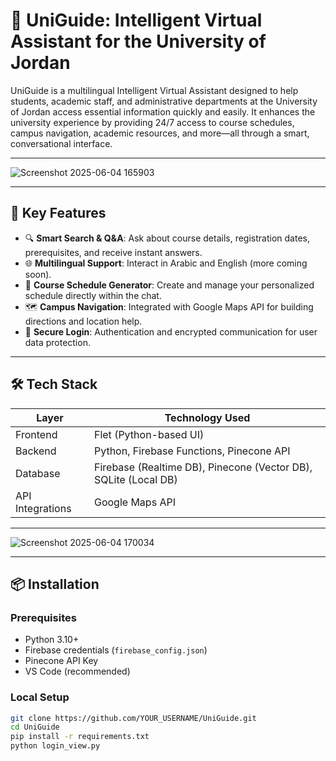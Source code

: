 # 🧠 UniGuide: Intelligent Virtual Assistant for the University of Jordan

UniGuide is a multilingual Intelligent Virtual Assistant designed to help students, academic staff, and administrative departments at the University of Jordan access essential information quickly and easily. It enhances the university experience by providing 24/7 access to course schedules, campus navigation, academic resources, and more—all through a smart, conversational interface.

---

![Screenshot 2025-06-04 165903](https://github.com/user-attachments/assets/37a7de0e-28b2-4be5-8fb0-24826ee379cb)

---


## 🚀 Key Features

- 🔍 **Smart Search & Q&A**: Ask about course details, registration dates, prerequisites, and receive instant answers.
- 🌐 **Multilingual Support**: Interact in Arabic and English (more coming soon).
- 📅 **Course Schedule Generator**: Create and manage your personalized schedule directly within the chat.
- 🗺️ **Campus Navigation**: Integrated with Google Maps API for building directions and location help.
- 🔐 **Secure Login**: Authentication and encrypted communication for user data protection.

---

## 🛠️ Tech Stack

| Layer          | Technology Used |
|----------------|-----------------|
| Frontend       | Flet (Python-based UI) |
| Backend        | Python, Firebase Functions, Pinecone API |
| Database       | Firebase (Realtime DB), Pinecone (Vector DB), SQLite (Local DB) |
| API Integrations | Google Maps API |

---

![Screenshot 2025-06-04 170034](https://github.com/user-attachments/assets/98c48f0d-6fcf-4834-980e-5c6e8f995f4d)

---


## 📦 Installation

### Prerequisites
- Python 3.10+
- Firebase credentials (`firebase_config.json`)
- Pinecone API Key
- VS Code (recommended)

### Local Setup
```bash
git clone https://github.com/YOUR_USERNAME/UniGuide.git
cd UniGuide
pip install -r requirements.txt
python login_view.py
